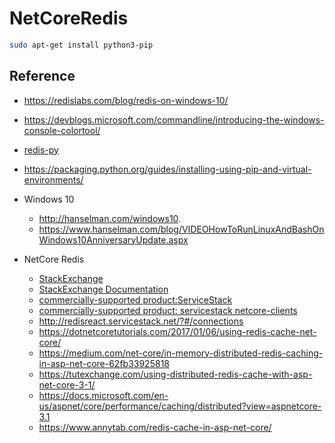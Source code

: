 # NetCoreRedis


```bash
sudo apt-get install python3-pip
```



## Reference

- https://redislabs.com/blog/redis-on-windows-10/
- https://devblogs.microsoft.com/commandline/introducing-the-windows-console-colortool/
- [redis-py](https://pypi.org/project/redis/)
- https://packaging.python.org/guides/installing-using-pip-and-virtual-environments/
  
- Windows 10 
  - http://hanselman.com/windows10.
  - https://www.hanselman.com/blog/VIDEOHowToRunLinuxAndBashOnWindows10AnniversaryUpdate.aspx
  
- NetCore Redis
  
  - [StackExchange](github.com/StackExchange/StackExchange.Redis)
  - [StackExchange Documentation](https://stackexchange.github.io/StackExchange.Redis/)
  - [commercially-supported product:ServiceStack](github.com/ServiceStack/ServiceStack.Redis)
  - [commercially-supported product: servicestack netcore-clients](https://docs.servicestack.net/netcore-clients)
  - http://redisreact.servicestack.net/?#/connections
  - https://dotnetcoretutorials.com/2017/01/06/using-redis-cache-net-core/
  - https://medium.com/net-core/in-memory-distributed-redis-caching-in-asp-net-core-62fb33925818
  - https://tutexchange.com/using-distributed-redis-cache-with-asp-net-core-3-1/
  - https://docs.microsoft.com/en-us/aspnet/core/performance/caching/distributed?view=aspnetcore-3.1
  - https://www.annytab.com/redis-cache-in-asp-net-core/
